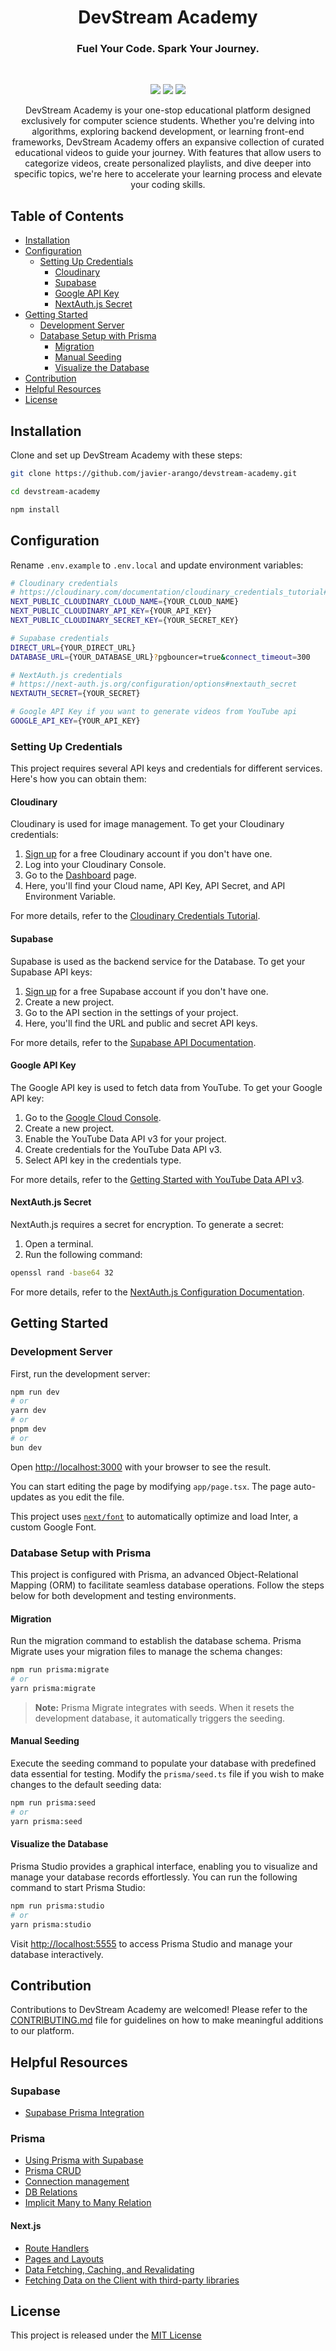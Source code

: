 <h1 align="center">DevStream Academy</h1>
<h3 align="center">Fuel Your Code. Spark Your Journey.</h3>

<br/>

<p align="center">
    <img src="https://github.com/javier-arango/devstream-academy/actions/workflows/lint_test_build.yml/badge.svg" />
    <img src="https://github.com/javier-arango/devstream-academy/actions/workflows/pr_validation.yml/badge.svg" />
    <img src="https://therealsujitk-vercel-badge.vercel.app/?app=devstream-academy" />
</p>


<p align="center">DevStream Academy is your one-stop educational platform designed exclusively for computer science students. Whether you're delving into algorithms, exploring backend development, or learning front-end frameworks, DevStream Academy offers an expansive collection of curated educational videos to guide your journey. With features that allow users to categorize videos, create personalized playlists, and dive deeper into specific topics, we're here to accelerate your learning process and elevate your coding skills.</p>

## Table of Contents
- [Installation](#installation)
- [Configuration](#configuration)
    - [Setting Up Credentials](#setting-up-credentials)
        - [Cloudinary](#cloudinary)
        - [Supabase](#supabase)
        - [Google API Key](#google-api-key)
        - [NextAuth.js Secret](#nextauthjs-secret)
- [Getting Started](#getting-started)
    - [Development Server](#development-server)
    - [Database Setup with Prisma](#database-setup-with-prisma)
      - [Migration](#migration)
      - [Manual Seeding](#manual-seeding)
      - [Visualize the Database](#visualize-the-database)
- [Contribution](#contribution)
- [Helpful Resources](#helpful-resources)
- [License](#license)

## Installation
Clone and set up DevStream Academy with these steps:

```bash
git clone https://github.com/javier-arango/devstream-academy.git

cd devstream-academy

npm install
```

## Configuration
Rename `.env.example` to `.env.local` and update environment variables:

```bash
# Cloudinary credentials
# https://cloudinary.com/documentation/cloudinary_credentials_tutorial#:~:text=Log%20into%20your%20Cloudinary%20Console,Secret%20and%20API%20Environment%20Variable.
NEXT_PUBLIC_CLOUDINARY_CLOUD_NAME={YOUR_CLOUD_NAME}
NEXT_PUBLIC_CLOUDINARY_API_KEY={YOUR_API_KEY}
NEXT_PUBLIC_CLOUDINARY_SECRET_KEY={YOUR_SECRET_KEY}

# Supabase credentials
DIRECT_URL={YOUR_DIRECT_URL}
DATABASE_URL={YOUR_DATABASE_URL}?pgbouncer=true&connect_timeout=300

# NextAuth.js credentials
# https://next-auth.js.org/configuration/options#nextauth_secret
NEXTAUTH_SECRET={YOUR_SECRET}

# Google API Key if you want to generate videos from YouTube api
GOOGLE_API_KEY={YOUR_API_KEY}
```

### Setting Up Credentials

This project requires several API keys and credentials for different services. Here's how you can obtain them:

#### Cloudinary

Cloudinary is used for image management. To get your Cloudinary credentials:

1. [Sign up](https://cloudinary.com) for a free Cloudinary account if you don't have one.
2. Log into your Cloudinary Console.
3. Go to the [Dashboard](https://cloudinary.com/console) page.
4. Here, you'll find your Cloud name, API Key, API Secret, and API Environment Variable.

For more details, refer to the [Cloudinary Credentials Tutorial](https://cloudinary.com/documentation/cloudinary_credentials_tutorial).

#### Supabase

Supabase is used as the backend service for the Database. To get your Supabase API keys:

1. [Sign up](https://app.supabase.io/signup) for a free Supabase account if you don't have one.
2. Create a new project.
3. Go to the API section in the settings of your project.
4. Here, you'll find the URL and public and secret API keys.

For more details, refer to the [Supabase API Documentation](https://supabase.com/partners/integrations/prisma).

#### Google API Key

The Google API key is used to fetch data from YouTube. To get your Google API key:

1. Go to the [Google Cloud Console](https://console.cloud.google.com/).
2. Create a new project.
3. Enable the YouTube Data API v3 for your project.
4. Create credentials for the YouTube Data API v3.
5. Select API key in the credentials type.

For more details, refer to the [Getting Started with YouTube Data API v3](https://developers.google.com/youtube/v3/getting-started#before-you-start).

#### NextAuth.js Secret

NextAuth.js requires a secret for encryption. To generate a secret:

1. Open a terminal.
2. Run the following command:

```bash
openssl rand -base64 32
```

For more details, refer to the [NextAuth.js Configuration Documentation](https://next-auth.js.org/configuration/options#nextauth_secret).


## Getting Started

### Development Server
First, run the development server:

```bash
npm run dev
# or
yarn dev
# or
pnpm dev
# or
bun dev
```

Open [http://localhost:3000](http://localhost:3000) with your browser to see the result.

You can start editing the page by modifying `app/page.tsx`. The page auto-updates as you edit the file.

This project uses [`next/font`](https://nextjs.org/docs/basic-features/font-optimization) to automatically optimize and load Inter, a custom Google Font.

### Database Setup with Prisma

This project is configured with Prisma, an advanced Object-Relational Mapping (ORM) to facilitate seamless database operations. Follow the steps below for both development and testing environments.

#### Migration

Run the migration command to establish the database schema. Prisma Migrate uses your migration files to manage the schema changes:

```bash
npm run prisma:migrate
# or
yarn prisma:migrate
```

> **Note:** Prisma Migrate integrates with seeds. When it resets the development database, it automatically triggers the seeding.

#### Manual Seeding

Execute the seeding command to populate your database with predefined data essential for testing. Modify the `prisma/seed.ts` file if you wish to make changes to the default seeding data:

```bash
npm run prisma:seed
# or
yarn prisma:seed
```

#### Visualize the Database

Prisma Studio provides a graphical interface, enabling you to visualize and manage your database records effortlessly. You can run the following command to start Prisma Studio:

```bash
npm run prisma:studio
# or
yarn prisma:studio
```

Visit [http://localhost:5555](http://localhost:5555/) to access Prisma Studio and manage your database interactively.

## Contribution

Contributions to DevStream Academy are welcomed! Please refer to the [CONTRIBUTING.md](https://github.com/javier-arango/devstream-academy/blob/main/CONTRIBUTING.md) file for guidelines on how to make meaningful additions to our platform.

## Helpful Resources

### Supabase
- [Supabase Prisma Integration](https://supabase.com/partners/integrations/prisma)

### Prisma
- [Using Prisma with Supabase](https://www.prisma.io/docs/guides/database/supabase)
- [Prisma CRUD](https://www.prisma.io/docs/concepts/components/prisma-client/crud)
- [Connection management](https://www.prisma.io/docs/guides/performance-and-optimization/connection-management#serverless-environments-faas)
- [DB Relations](https://www.prisma.io/docs/concepts/components/prisma-schema/relations)
- [Implicit Many to Many Relation](https://www.prisma.io/docs/concepts/components/prisma-schema/relations/many-to-many-relations#implicit-many-to-many-relations)

#### Next.js
- [Route Handlers](https://nextjs.org/docs/app/building-your-application/routing/route-handlers)
- [Pages and Layouts](https://nextjs.org/docs/app/building-your-application/routing/pages-and-layouts)
- [Data Fetching, Caching, and Revalidating](https://nextjs.org/docs/app/building-your-application/data-fetching/fetching-caching-and-revalidating)
- [Fetching Data on the Client with third-party libraries](https://swr.vercel.app/docs/getting-started)

## License
This project is released under the [MIT License](https://github.com/javier-arango/cinemify/blob/main/LICENSE)
